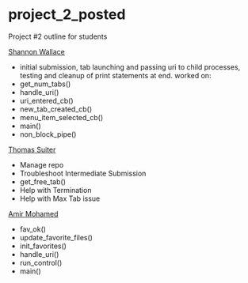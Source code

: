 # project_2_posted
Project #2 outline for students

<ins>Shannon Wallace</ins>
- initial submission, tab launching and passing uri to child processes, testing and cleanup of print statements at end. 
worked on: 
- get_num_tabs()
- handle_uri()
- uri_entered_cb()
- new_tab_created_cb()
- menu_item_selected_cb() 
- main()
- non_block_pipe()

<ins>Thomas Suiter</ins>  
- Manage repo  
- Troubleshoot Intermediate Submission  
- get_free_tab()  
- Help with Termination  
- Help with Max Tab issue 

<ins>Amir Mohamed</ins>
- fav_ok()
- update_favorite_files()
- init_favorites()
- handle_uri()
- run_control()
- main()

